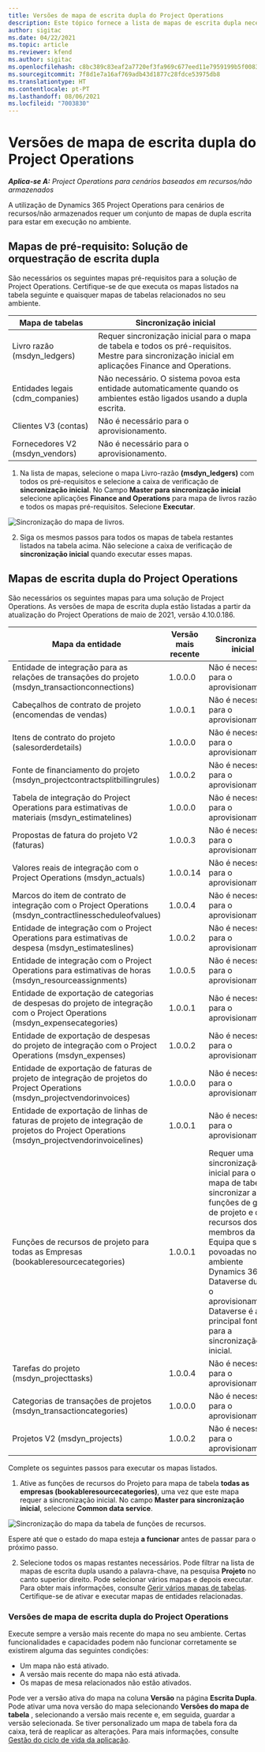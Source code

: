 ```yaml
---
title: Versões de mapa de escrita dupla do Project Operations
description: Este tópico fornece a lista de mapas de escrita dupla necessários para Dynamics 365 Project Operations.
author: sigitac
ms.date: 04/22/2021
ms.topic: article
ms.reviewer: kfend
ms.author: sigitac
ms.openlocfilehash: c8bc389c83eaf2a7720ef3fa969c677eed11e7959199b5f0083df5bf3b43ea43
ms.sourcegitcommit: 7f8d1e7a16af769adb43d1877c28fdce53975db8
ms.translationtype: HT
ms.contentlocale: pt-PT
ms.lasthandoff: 08/06/2021
ms.locfileid: "7003830"
---
```

# <a name="project-operations-dual-write-map-versions"></a>Versões de mapa de escrita dupla do Project Operations

_**Aplica-se A:** Project Operations para cenários baseados em recursos/não armazenados_

A utilização de Dynamics 365 Project Operations para cenários de recursos/não armazenados requer um conjunto de mapas de dupla escrita para estar em execução no ambiente. 

## <a name="prerequisite-maps-dual-write-orchestration-solution"></a>Mapas de pré-requisito: Solução de orquestração de escrita dupla

São necessários os seguintes mapas pré-requisitos para a solução de Project Operations. Certifique-se de que executa os mapas listados na tabela seguinte e quaisquer mapas de tabelas relacionados no seu ambiente.

| Mapa de tabelas | Sincronização inicial |
| --- | --- |
| Livro razão (msdyn_ledgers) | Requer sincronização inicial para o mapa de tabela e todos os pré-requisitos. Mestre para sincronização inicial em aplicações Finance and Operations. |
| Entidades legais (cdm_companies) | Não necessário. O sistema povoa esta entidade automaticamente quando os ambientes estão ligados usando a dupla escrita. |
| Clientes V3 (contas) | Não é necessário para o aprovisionamento. |
| Fornecedores V2 (msdyn_vendors) | Não é necessário para o aprovisionamento. |

1. Na lista de mapas, selecione o mapa Livro-razão **(msdyn\_ledgers)** com todos os pré-requisitos e selecione a caixa de verificação de **sincronização inicial**. No Campo **Master para sincronização inicial** selecione aplicações **Finance and Operations** para mapa de livros razão e todos os mapas pré-requisitos. Selecione **Executar**.

![Sincronização do mapa de livros.](media/DW6.png)

2. Siga os mesmos passos para todos os mapas de tabela restantes listados na tabela acima. Não selecione a caixa de verificação de **sincronização inicial** quando executar esses mapas.

## <a name="project-operations-dual-write-maps"></a>Mapas de escrita dupla do Project Operations

São necessários os seguintes mapas para uma solução de Project Operations. As versões de mapa de escrita dupla estão listadas a partir da atualização do Project Operations de maio de 2021, versão 4.10.0.186.

| **Mapa da entidade** | **Versão mais recente** | **Sincronização inicial** |
| --- | --- | --- |
| Entidade de integração para as relações de transações do projeto (msdyn\_transactionconnections) | 1.0.0.0 | Não é necessário para o aprovisionamento. |
| Cabeçalhos de contrato de projeto (encomendas de vendas) | 1.0.0.1 | Não é necessário para o aprovisionamento. |
| Itens de contrato do projeto (salesorderdetails) | 1.0.0.0 | Não é necessário para o aprovisionamento. |
| Fonte de financiamento do projeto (msdyn_projectcontractsplitbillingrules) | 1.0.0.2 | Não é necessário para o aprovisionamento. |
| Tabela de integração do Project Operations para estimativas de materiais (msdyn\_estimatelines) | 1.0.0.0 | Não é necessário para o aprovisionamento. |
| Propostas de fatura do projeto V2 (faturas) | 1.0.0.3 | Não é necessário para o aprovisionamento. |
| Valores reais de integração com o Project Operations (msdyn_actuals) | 1.0.0.14 | Não é necessário para o aprovisionamento. |
| Marcos do item de contrato de integração com o Project Operations (msdyn_contractlinesscheduleofvalues) | 1.0.0.4 | Não é necessário para o aprovisionamento. |
| Entidade de integração com o Project Operations para estimativas de despesa (msdyn_estimateslines) | 1.0.0.2 | Não é necessário para o aprovisionamento. |
| Entidade de integração com o Project Operations para estimativas de horas (msdyn_resourceassignments) | 1.0.0.5 | Não é necessário para o aprovisionamento. |
| Entidade de exportação de categorias de despesas do projeto de integração com o Project Operations (msdyn_expensecategories) | 1.0.0.1 | Não é necessário para o aprovisionamento. |
| Entidade de exportação de despesas do projeto de integração com o Project Operations (msdyn_expenses) | 1.0.0.2 | Não é necessário para o aprovisionamento. |
| Entidade de exportação de faturas de projeto de integração de projetos do Project Operations (msdyn_projectvendorinvoices) | 1.0.0.0 | Não é necessário para o aprovisionamento. |
| Entidade de exportação de linhas de faturas de projeto de integração de projetos do Project Operations (msdyn_projectvendorinvoicelines) | 1.0.0.1 | Não é necessário para o aprovisionamento. |
| Funções de recursos de projeto para todas as Empresas (bookableresourcecategories) | 1.0.0.1 | Requer uma sincronização inicial para o mapa de tabela sincronizar as funções de gestor de projeto e de recursos dos membros da Equipa que são povoadas no ambiente Dynamics 365 Dataverse durante o aprovisionamento. Dataverse é a principal fonte para a sincronização inicial. |
| Tarefas do projeto (msdyn_projecttasks) | 1.0.0.4 | Não é necessário para o aprovisionamento. |
| Categorias de transações de projetos (msdyn_transactioncategories) | 1.0.0.0 | Não é necessário para o aprovisionamento. |
| Projetos V2 (msdyn_projects) | 1.0.0.2 | Não é necessário para o aprovisionamento. |

Complete os seguintes passos para executar os mapas listados.

1. Ative as funções de recursos do Projeto para mapa de tabela **todas as empresas (bookableresourcecategories)**, uma vez que este mapa requer a sincronização inicial. No campo **Master para sincronização inicial**, selecione **Common data service**. 

 ![Sincronização do mapa da tabela de funções de recursos.](media/6ResourceInitialSync.jpg)

 Espere até que o estado do mapa esteja **a funcionar** antes de passar para o próximo passo.

2. Selecione todos os mapas restantes necessários. Pode filtrar na lista de mapas de escrita dupla usando a palavra-chave, na pesquisa **Projeto** no canto superior direito. Pode selecionar vários mapas e depois executar. Para obter mais informações, consulte [Gerir vários mapas de tabelas](/dynamics365/fin-ops-core/dev-itpro/data-entities/dual-write/multiple-entity-maps). Certifique-se de ativar e executar mapas de entidades relacionadas.

### <a name="project-operations-dual-write-map-versions"></a>Versões de mapa de escrita dupla do Project Operations

Execute sempre a versão mais recente do mapa no seu ambiente. Certas funcionalidades e capacidades podem não funcionar corretamente se existirem alguma das seguintes condições:

- Um mapa não está ativado.
- A versão mais recente do mapa não está ativada. 
- Os mapas de mesa relacionados não estão ativados.

Pode ver a versão ativa do mapa na coluna **Versão** na página **Escrita Dupla**. Pode ativar uma nova versão do mapa selecionando **Versões do mapa de tabela** , selecionando a versão mais recente e, em seguida, guardar a versão selecionada. Se tiver personalizado um mapa de tabela fora da caixa, terá de reaplicar as alterações. Para mais informações, consulte [Gestão do ciclo de vida da aplicação](/dynamics365/fin-ops-core/dev-itpro/data-entities/dual-write/app-lifecycle-management).
